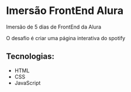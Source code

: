 # Imersão FrontEnd Alura

Imersão de 5 dias de FrontEnd da Alura

O desafio é criar uma página interativa do spotify

## Tecnologias: 

- HTML
- CSS
- JavaScript
